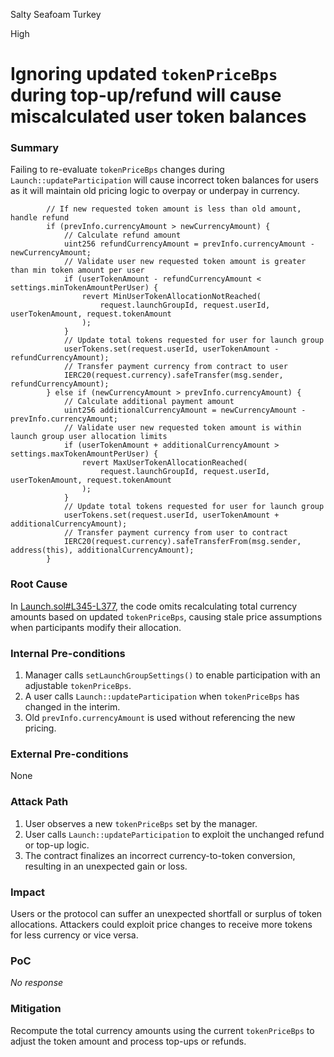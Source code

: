 Salty Seafoam Turkey

High

# Ignoring updated `tokenPriceBps` during top-up/refund will cause miscalculated user token balances

### Summary

Failing to re-evaluate `tokenPriceBps` changes during `Launch::updateParticipation` will cause incorrect token balances for users as it will maintain old pricing logic to overpay or underpay in currency.
```solidity
        // If new requested token amount is less than old amount, handle refund
        if (prevInfo.currencyAmount > newCurrencyAmount) {
            // Calculate refund amount
            uint256 refundCurrencyAmount = prevInfo.currencyAmount - newCurrencyAmount;
            // Validate user new requested token amount is greater than min token amount per user
            if (userTokenAmount - refundCurrencyAmount < settings.minTokenAmountPerUser) {
                revert MinUserTokenAllocationNotReached(
                    request.launchGroupId, request.userId, userTokenAmount, request.tokenAmount
                );
            }
            // Update total tokens requested for user for launch group
            userTokens.set(request.userId, userTokenAmount - refundCurrencyAmount);
            // Transfer payment currency from contract to user
            IERC20(request.currency).safeTransfer(msg.sender, refundCurrencyAmount);
        } else if (newCurrencyAmount > prevInfo.currencyAmount) {
            // Calculate additional payment amount
            uint256 additionalCurrencyAmount = newCurrencyAmount - prevInfo.currencyAmount;
            // Validate user new requested token amount is within launch group user allocation limits
            if (userTokenAmount + additionalCurrencyAmount > settings.maxTokenAmountPerUser) {
                revert MaxUserTokenAllocationReached(
                    request.launchGroupId, request.userId, userTokenAmount, request.tokenAmount
                );
            }
            // Update total tokens requested for user for launch group
            userTokens.set(request.userId, userTokenAmount + additionalCurrencyAmount);
            // Transfer payment currency from user to contract
            IERC20(request.currency).safeTransferFrom(msg.sender, address(this), additionalCurrencyAmount);
        }
```
### Root Cause

In [Launch.sol#L345-L377](https://github.com/sherlock-audit/2025-02-rova/blob/main/rova-contracts/src/Launch.sol#L345-L377), the code omits recalculating total currency amounts based on updated `tokenPriceBps`, causing stale price assumptions when participants modify their allocation.


### Internal Pre-conditions

1. Manager calls `setLaunchGroupSettings()` to enable participation with an adjustable `tokenPriceBps`.
2. A user calls `Launch::updateParticipation` when `tokenPriceBps` has changed in the interim.
3. Old `prevInfo.currencyAmount` is used without referencing the new pricing.


### External Pre-conditions

None

### Attack Path

1. User observes a new `tokenPriceBps` set by the manager.
2. User calls `Launch::updateParticipation` to exploit the unchanged refund or top-up logic.
3. The contract finalizes an incorrect currency-to-token conversion, resulting in an unexpected gain or loss.


### Impact

Users or the protocol can suffer an unexpected shortfall or surplus of token allocations. Attackers could exploit price changes to receive more tokens for less currency or vice versa.


### PoC

_No response_

### Mitigation

Recompute the total currency amounts using the current `tokenPriceBps` to adjust the token amount and process top-ups or refunds.